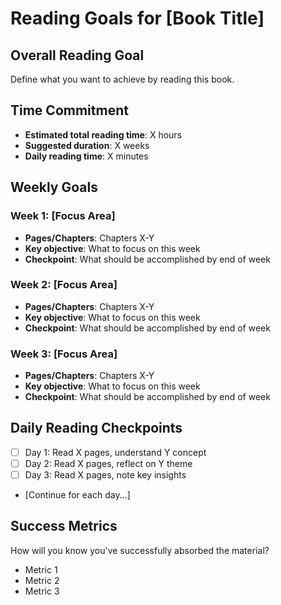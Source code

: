 # Reading Goals for [Book Title]

## Overall Reading Goal
Define what you want to achieve by reading this book.

## Time Commitment
- **Estimated total reading time**: X hours
- **Suggested duration**: X weeks
- **Daily reading time**: X minutes

## Weekly Goals

### Week 1: [Focus Area]
- **Pages/Chapters**: Chapters X-Y
- **Key objective**: What to focus on this week
- **Checkpoint**: What should be accomplished by end of week

### Week 2: [Focus Area] 
- **Pages/Chapters**: Chapters X-Y
- **Key objective**: What to focus on this week
- **Checkpoint**: What should be accomplished by end of week

### Week 3: [Focus Area]
- **Pages/Chapters**: Chapters X-Y  
- **Key objective**: What to focus on this week
- **Checkpoint**: What should be accomplished by end of week

## Daily Reading Checkpoints
- [ ] Day 1: Read X pages, understand Y concept
- [ ] Day 2: Read X pages, reflect on Y theme
- [ ] Day 3: Read X pages, note key insights
- [Continue for each day...]

## Success Metrics
How will you know you've successfully absorbed the material?
- Metric 1
- Metric 2
- Metric 3